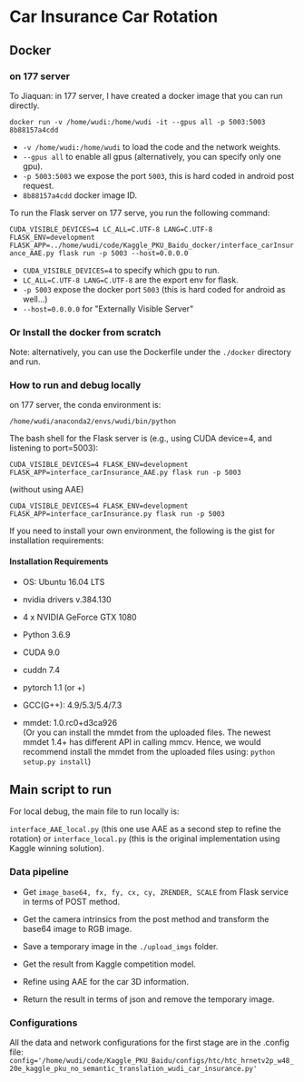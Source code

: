 # Car Insurance Car Rotation

## Docker

### on 177 server
To Jiaquan: in 177 server, I have created a docker image that you can run directly.

`docker run -v /home/wudi:/home/wudi -it --gpus all -p 5003:5003 8b88157a4cdd`

- `-v /home/wudi:/home/wudi` to load the code and the network weights.
- `--gpus all` to enable all gpus (alternatively, you can specify only one gpu).
- `-p 5003:5003` we expose the port `5003`, this is hard coded in android post request.
- `8b88157a4cdd` docker image ID.


To run the Flask server on 177 serve, you run the following command:

`CUDA_VISIBLE_DEVICES=4 LC_ALL=C.UTF-8 LANG=C.UTF-8 FLASK_ENV=development FLASK_APP=../home/wudi/code/Kaggle_PKU_Baidu_docker/interface_carInsurance_AAE.py flask run -p 5003 --host=0.0.0.0`

- `CUDA_VISIBLE_DEVICES=4` to specify which gpu to run. 
- `LC_ALL=C.UTF-8 LANG=C.UTF-8` are the export env for flask.
- `-p 5003` expose the docker port `5003` (this is hard coded for android as well...)
- `--host=0.0.0.0` for "Externally Visible Server"


### Or Install the docker from scratch

Note: alternatively, you can use the Dockerfile under the `./docker` directory and run.

### How to run and debug locally

on 177 server, the conda environment is:

`/home/wudi/anaconda2/envs/wudi/bin/python`

The bash shell for the Flask server is (e.g., using CUDA device=4, and listening to port=5003):

`CUDA_VISIBLE_DEVICES=4 FLASK_ENV=development FLASK_APP=interface_carInsurance_AAE.py flask run -p 5003`

(without using AAE)

`CUDA_VISIBLE_DEVICES=4 FLASK_ENV=development FLASK_APP=interface_carInsurance.py flask run -p 5003`
 
 
If you need to install your own environment, the following is the gist for
installation requirements:

#### Installation Requirements
- OS: Ubuntu 16.04 LTS 
- nvidia drivers v.384.130
- 4 x NVIDIA GeForce GTX 1080

- Python 3.6.9
- CUDA 9.0
- cuddn 7.4
- pytorch 1.1 (or +)
- GCC(G++): 4.9/5.3/5.4/7.3
- mmdet: 1.0.rc0+d3ca926  
(Or you can install the mmdet from the uploaded files. The newest mmdet 1.4+ has different API in calling mmcv.
Hence, we would recommend install the mmdet from the uploaded files using:
`python setup.py install`)


## Main script to run 
For local debug, the main file to run locally is:

`interface_AAE_local.py` (this one use AAE as a second step to refine the rotation)
or `interface_local.py` (this is the original implementation using Kaggle winning solution).

### Data pipeline

- Get `image_base64, fx, fy, cx, cy, ZRENDER, SCALE` from Flask service in terms of POST method.

- Get the camera intrinsics from the post method and transform the base64 image to RGB image.

- Save a temporary image in the `./upload_imgs`  folder.

- Get the result from Kaggle competition model.

- Refine using AAE for the car 3D information.

- Return the result in terms of json and remove the temporary image.
### Configurations
 All the data and network configurations for the first stage are in the .config file:
 `config='/home/wudi/code/Kaggle_PKU_Baidu/configs/htc/htc_hrnetv2p_w48_20e_kaggle_pku_no_semantic_translation_wudi_car_insurance.py'` 

